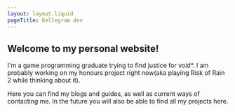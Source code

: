 ```yaml
---
layout: layout.liquid
pageTitle: Kellegram dev
---
```


## Welcome to my personal website!

I'm a game programming graduate trying to find justice for void*. I am probably working on my honours project right now(aka playing Risk of Rain 2 while thinking about it).

Here you can find my blogs and guides, as well as current ways of contacting me. In the future you will also be able to find all my projects here. 

